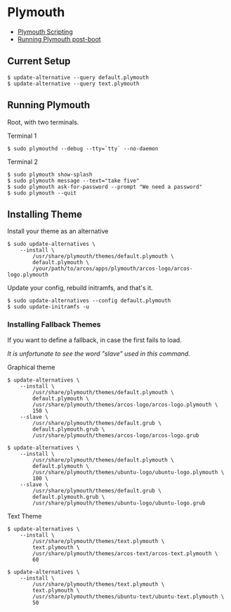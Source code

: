 # Plymouth

* [Plymouth Scripting](https://freedesktop.org/wiki/Software/Plymouth/Scripts/)
* [Running Plymouth post-boot](
https://wiki.ubuntu.com/Plymouth#Running_Plymouth_.22post-boot.22)


## Current Setup

```
$ update-alternative --query default.plymouth
$ update-alternative --query text.plymouth
```


## Running Plymouth

Root, with two terminals.

Terminal 1

```shell
$ sudo plymouthd --debug --tty=`tty` --no-daemon
```

Terminal 2

```
$ sudo plymouth show-splash
$ sudo plymouth message --text="take five"
$ sudo plymouth ask-for-password --prompt "We need a password"
$ sudo plymouth --quit
```


## Installing Theme

Install your theme as an alternative

```shell
$ sudo update-alternatives \
    --install \
        /usr/share/plymouth/themes/default.plymouth \
        default.plymouth \
        /your/path/to/arcos/apps/plymouth/arcos-logo/arcos-logo.plymouth
```

Update your config, rebuild initramfs, and that's it.

```
$ sudo update-alternatives --config default.plymouth
$ sudo update-initramfs -u
```


### Installing Fallback Themes

If you want to define a fallback, in case the first fails to load.

_It is unfortunate to see the word "slave" used in this command._

Graphical theme

```shell
$ update-alternatives \
    --install \
        /usr/share/plymouth/themes/default.plymouth \
        default.plymouth \
        /usr/share/plymouth/themes/arcos-logo/arcos-logo.plymouth \
        150 \
    --slave \
        /usr/share/plymouth/themes/default.grub \
        default.plymouth.grub \
        /usr/share/plymouth/themes/arcos-logo/arcos-logo.grub

$ update-alternatives \
    --install \
        /usr/share/plymouth/themes/default.plymouth \
        default.plymouth \
        /usr/share/plymouth/themes/ubuntu-logo/ubuntu-logo.plymouth \
        100 \
    --slave \
        /usr/share/plymouth/themes/default.grub \
        default.plymouth.grub \
        /usr/share/plymouth/themes/ubuntu-logo/ubuntu-logo.grub
```

Text Theme

```
$ update-alternatives \
    --install \
        /usr/share/plymouth/themes/text.plymouth \
        text.plymouth \
        /usr/share/plymouth/themes/arcos-text/arcos-text.plymouth \
        60

$ update-alternatives \
    --install \
        /usr/share/plymouth/themes/text.plymouth \
        text.plymouth \
        /usr/share/plymouth/themes/ubuntu-text/ubuntu-text.plymouth \
        50
```
